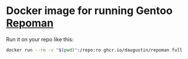# Docker image for running Gentoo [Repoman](https://wiki.gentoo.org/wiki/Repoman)

Run it on your repo like this:

```bash
docker run --rm -v "$(pwd)":/repo:ro ghcr.io/daugustin/repoman full
```
